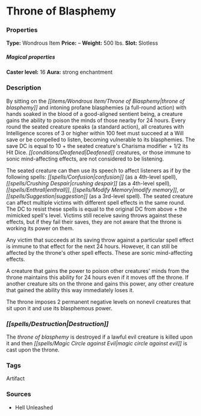 ﻿---
Title: "Throne of Blasphemy"
Type: "Wondrous Item"
Price: "–"
Weight: "500 lbs."
Slot: "Slotless"
Caster level: "16"
Aura: "strong enchantment"
Description: |
  "By sitting on the _throne of blasphemy_ and intoning profane blasphemies (a full-round action) with hands soaked in the blood of a good-aligned sentient being, a creature gains the ability to poison the minds of those nearby for 24 hours. Every round the seated creature speaks (a standard action), all creatures with Intelligence scores of 3 or higher within 100 feet must succeed at a Will save or be compelled to listen, becoming vulnerable to its blasphemies. The save DC is equal to 10 + the seated creature's Charisma modifier + 1/2 its Hit Dice. Deafened creatures, or those immune to sonic mind-affecting effects, are not considered to be listening.
  The seated creature can then use its speech to affect listeners as if by the following spells: _confusion_ (as a 4th-level spell), _crushing despair_ (as a 4th-level spell), _enthrall_, _modify memory_, or _suggestion_ (as a 3rd-level spell). The seated creature can affect multiple victims with different spell effects in the same round. The DC to resist these spells is equal to the original DC from above + the mimicked spell's level. Victims still receive saving throws against these effects, but if they fail their saves, they are not aware that the throne is working its power on them.
  Any victim that succeeds at its saving throw against a particular spell effect is immune to that effect for the next 24 hours. However, it can still be affected by the throne's other spell effects. These are sonic mind-affecting effects.
  A creature that gains the power to poison other creatures' minds from the throne maintains this ability for 24 hours even if it moves off the throne. If another creature sits on the throne and gains this power, any other creature that gained the ability this way immediately loses it.
  The throne imposes 2 permanent negative levels on nonevil creatures that sit upon it and use its blasphemous power."
Destruction: |
  "The _throne of blasphemy_ is destroyed if a lawful evil creature is killed upon it and then _magic circle against evil_ is cast upon the throne."
Sources: "['Hell Unleashed']"
---

# Throne of Blasphemy

### Properties

**Type:** Wondrous Item **Price:** – **Weight:** 500 lbs. **Slot:** Slotless

##### Magical properties

**Caster level:** 16 **Aura:** strong enchantment

### Description

By sitting on the _[[items/Wondrous Item/Throne of Blasphemy|throne of blasphemy]]_ and intoning profane blasphemies (a full-round action) with hands soaked in the blood of a good-aligned sentient being, a creature gains the ability to poison the minds of those nearby for 24 hours. Every round the seated creature speaks (a standard action), all creatures with Intelligence scores of 3 or higher within 100 feet must succeed at a Will save or be compelled to listen, becoming vulnerable to its blasphemies. The save DC is equal to 10 + the seated creature's Charisma modifier + 1/2 its Hit Dice. _[[conditions/Deafened|Deafened]]_ creatures, or those immune to sonic mind-affecting effects, are not considered to be listening.

The seated creature can then use its speech to affect listeners as if by the following spells: _[[spells/Confusion|confusion]]_ (as a 4th-level spell), _[[spells/Crushing Despair|crushing despair]]_ (as a 4th-level spell), _[[spells/Enthrall|enthrall]]_, _[[spells/Modify Memory|modify memory]]_, or _[[spells/Suggestion|suggestion]]_ (as a 3rd-level spell). The seated creature can affect multiple victims with different spell effects in the same round. The DC to resist these spells is equal to the original DC from above + the mimicked spell's level. Victims still receive saving throws against these effects, but if they fail their saves, they are not aware that the throne is working its power on them.

Any victim that succeeds at its saving throw against a particular spell effect is immune to that effect for the next 24 hours. However, it can still be affected by the throne's other spell effects. These are sonic mind-affecting effects.

A creature that gains the power to poison other creatures' minds from the throne maintains this ability for 24 hours even if it moves off the throne. If another creature sits on the throne and gains this power, any other creature that gained the ability this way immediately loses it.

The throne imposes 2 permanent negative levels on nonevil creatures that sit upon it and use its blasphemous power.

### _[[spells/Destruction|Destruction]]_

The _throne of blasphemy_ is destroyed if a lawful evil creature is killed upon it and then _[[spells/Magic Circle against Evil|magic circle against evil]]_ is cast upon the throne.

### Tags

Artifact

### Sources

* Hell Unleashed